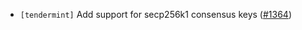 - `[tendermint]` Add support for secp256k1 consensus keys
  ([\#1364](https://github.com/informalsystems/tendermint-rs/issues/1364))